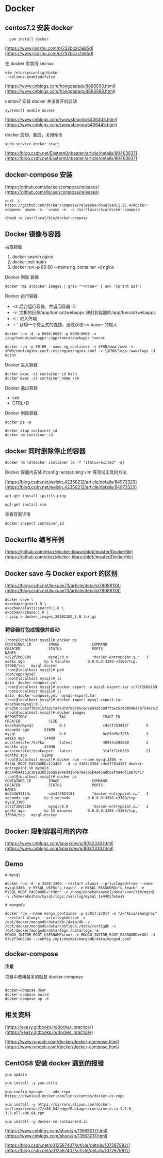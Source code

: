 # Docker

## centos7.2 安装 docker

```
  yum install docker
```

[https://www.jianshu.com/p/232bc2c1e95d](https://www.jianshu.com/p/232bc2c1e95d)

在 docker 里禁用 selinux

```
vim /etc/sysconfig/docker
--selinux-enabled=false
```

[https://www.cnblogs.com/hongdada/p/8886893.html](https://www.cnblogs.com/hongdada/p/8886893.html)

centos7 安装 docker 并设置开机启动

```
systemctl enable docker
```

[https://www.cnblogs.com/rwxwsblog/p/5436445.html](https://www.cnblogs.com/rwxwsblog/p/5436445.html)

docker 启动，重启，关闭命令

```
sudo service docker start
```

[https://blog.csdn.net/EasternUnbeaten/article/details/80463837](https://blog.csdn.net/EasternUnbeaten/article/details/80463837)

## docker-compose 安装

[https://github.com/docker/compose/releases](https://github.com/docker/compose/releases)

```
curl -L https://github.com/docker/compose/releases/download/1.25.4/docker-compose-`uname -s`-`uname -m` -o /usr/local/bin/docker-compose

chmod +x /usr/local/bin/docker-compose
```

## Docker 镜像与容器

拉取镜像

1. docker search nginx
2. docker pull nginx
3. docker run -p 80:80 --name ng_container -d nginx

Docker 删除 <none> 镜像

```
docker rmi $(docker images | grep "^<none>" | awk "{print $3}")
```

Docker 运行容器

- -d: 后台运行容器，并返回容器 ID
- -v: 主机的目录/app/tomcat/webapps 映射到容器的/app/tomcat/webapps
- -t：进入终端
- -i：获得一个交互式的连接，通过获取 container 的输入

```
docker run -d -p 8080:8080 -p 8009:8009 -v /app/tomcat/webapps:/app/tomcat/webapps tomcat

docker run -p 80:80 --name ng_container -v $PWD/www:/www -v $PWD/conf/nginx.conf:/etc/nginx/nginx.conf -v \$PWD/logs:/www/logs -d nginx
```

Docker 进入容器

```
docker exec -it container_id bash
docker exec -it container_name /sh
```

Docker 退出容器

- exit
- CTRL+D

Docker 删除容器

```
docker ps -a

docker stop container_id
docker rm container_id
```

## docker 同时删除停止的容器

```
docker rm \$(docker container ls -f "status=exited" -q)
```

Docker 容器内安装 ifconfig netstat ping vim 等测试工具的方法

[https://blog.csdn.net/weixin_42350212/article/details/84973320](https://blog.csdn.net/weixin_42350212/article/details/84973320)

```
apt-get install iputils-ping

apt-get install vim
```

查看容器详情

```
docker inspect container_id
```

## Dockerfile 编写样例

[https://github.com/ekoz/docker-kbase/blob/master/Dockerfile](https://github.com/ekoz/docker-kbase/blob/master/Dockerfile)

## Docker save 与 Docker export 的区别

[https://blog.csdn.net/liukuan73/article/details/78089138](https://blog.csdn.net/liukuan73/article/details/78089138)

```
docker save \
ekozhan/nginx:1.0 \
ekozhan/elasticsearch:1.0 \
ekozhan/kibana:1.0 \
| gzip > docker_images_20201202_1.0.tar.gz
```

### 将容器打包成镜像并启动

```
[root@localhost mysql]# docker ps
CONTAINER ID        IMAGE               COMMAND                  CREATED             STATUS              PORTS                               NAMES
cc72f2b081b9        mysql:8.0           "docker-entrypoint.s…"   3 weeks ago         Up 6 minutes        0.0.0.0:3306->3306/tcp, 33060/tcp   mysql-docker
[root@localhost mysql]# pwd
/opt/app/mysql
[root@localhost mysql]# ls
data  docker-compose.yml
[root@localhost mysql]# docker export -o mysql-export.tar cc72f2b081b9
[root@localhost mysql]# ls
data  docker-compose.yml  mysql-export.tar
[root@localhost mysql]# docker import mysql-export.tar ekozhan/mysql:0.1
sha256:cde3f783415f0dc7a76d7df89765ced2e59db38dff3e2534d859b476f5497e15
[root@localhost mysql]# docker images
REPOSITORY               TAG                 IMAGE ID            CREATED             SIZE
ekozhan/mysql            0.1                 cde3f783415f        5 seconds ago       538MB
mysql                    8.0                 8e85dd5c3255        3 weeks ago         544MB
wurstmeister/kafka       latest              40094a582680        2 months ago        435MB
wurstmeister/zookeeper   latest              3f43f72cb283        21 months ago       510MB
[root@localhost mysql]# docker run --name mysql3306 -e MYSQL_ROOT_PASSWORD=123456  -d -p 3308:3308 cde3f783415f docker-entrypoint.sh mysqld
dd344b94113c301930b5b0a5184ed41b4679e7a5b4e45adb69f894df1a870417
[root@localhost mysql]# docker ps
CONTAINER ID        IMAGE               COMMAND                  CREATED             STATUS              PORTS                               NAMES
dd344b94113c        cde3f783415f        "docker-entrypoint.s…"   4 seconds ago       Up 3 seconds        0.0.0.0:3308->3308/tcp              mysql3306
cc72f2b081b9        mysql:8.0           "docker-entrypoint.s…"   3 weeks ago         Up 15 minutes       0.0.0.0:3306->3306/tcp, 33060/tcp   mysql-docker

```

## Docker: 限制容器可用的内存

[https://www.cnblogs.com/sparkdev/p/8032330.html](https://www.cnblogs.com/sparkdev/p/8032330.html)

## Demo

```
# mysql

docker run -d -p 3306:3306 --restart always --privileged=true --name mysql3306 -e MYSQL_USER="u_teach" -e MYSQL_PASSWORD="u_teach" -e MYSQL_ROOT_PASSWORD="rOOt" -v /home/ekozhan/mysql/data:/var/lib/mysql -v /home/ekozhan/mysql/logs:/var/log/mysql 1e4405fe1ea9

# mongodb

docker run --name mongo_container -p 27017:27017 -e TZ="Asia/Shanghai" --restart always --privileged=true -v /opt/docker/mongodb/data/db:/data/db -v /opt/docker/mongodb/data/configdb:/data/configdb -v /opt/docker/mongodb/data/logs:/data/logs -e MONGO_INITDB_ROOT_USERNAME=root -e MONGO_INITDB_ROOT_PASSWORD=rOOt -d 57c2f7e05108 --config /opt/docker/mongodb/data/mongod.conf
```

## docker-compose

**注意**

项目中使用最多的就是 docker-compose

```

docker-compose down
docker-compose build
docker-compose up -d
```

## 相关资料

[https://yeasy.gitbooks.io/docker_practice/](https://yeasy.gitbooks.io/docker_practice/)

[https://www.runoob.com/docker/docker-compose.html](https://www.runoob.com/docker/docker-compose.html)

## CentOS8 安装 docker 遇到的报错

```
yum update

yum install -y yum-utils

yum-config-manager  --add-repo   https://download.docker.com/linux/centos/docker-ce.repo

yum install -y https://mirrors.aliyun.com/docker-ce/linux/centos/7/x86_64/edge/Packages/containerd.io-1.2.6-3.3.el7.x86_64.rpm

yum install -y docker-ce containerd.io
```

[https://www.cnblogs.com/shook/p/13563017.html](https://www.cnblogs.com/shook/p/13563017.html)

[https://blog.csdn.net/u012587407/article/details/107287982/](https://blog.csdn.net/u012587407/article/details/107287982/)
